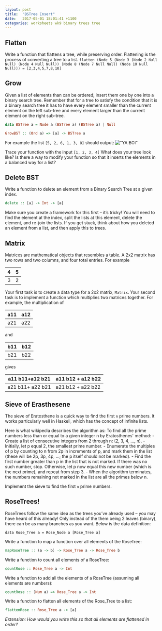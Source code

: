 ```yaml
---
layout: post
title:  "BSTree Insert"
date:   2017-05-01 18:01:41 +1100
categories: worksheets wk9 binary trees tree
---
```


## Flatten
Write a function that flattens a tree, while preserving order. Flattening is the process of converting a tree to a list.
`flatten (Node 5 (Node 3 (Node 2 Null Null) (Node 4 Null Null)) (Node 8 (Node 7 Null Null) (Node 10 Null Null))) = [2,3,4,5,7,8,10]`

## Grow
Given a list of elements than can be ordered, insert them one by one into a binary search tree. Remember that for a tree to satisfy the condition that it is a binary
search tree it has to have every element smaller than the current element on the left sub-tree and every element larger than the current element on the right sub-tree.

```haskell
data BSTree a = Node a (BSTree a) (BSTree a) | Null

GrowBST :: (Ord a) => [a] -> BSTree a
```

For example the list `[5, 2, 6, 1, 3, 8]` should output:
!["YA BOI"](https://github.com/COMP1100-PAL/comp1100-pal.github.io/blob/master/img/grow_binary_tree.png?raw=true "WOOO")


Trace your function with the input `[1, 2, 3, 4]` What does your tree look like? Is there a way to modify your function so that it inserts the elements in a 
balanced way for a list?

## Delete BST

Write a function to delete an element from a Binary Search Tree at a given index.

```haskell
delete :: [a] -> Int -> [a]
```

Make sure you create a framework for this first – it’s tricky! You will need to find the element at the index, split the lists at this element, delete the element, and re-join the lists. If you get stuck, think about how you deleted an element from a list, and then apply this to trees.

## Matrix
Matrices are mathematical objects that resembles a table. A 2x2 matrix has two rows and two columns, and four total entries. For example

| 4 | 5 |
|-----|-----|
| 3 | 2 |

Your first task is to create a data type for a 2x2 matrix, `Matrix`. Your second task is to implement a function which multiplies two matrices together. For example, the multiplication of

| a11 | a12 |
|-----|-----|
| a21 | a22 |

and 

| b11 | b12 |
|-----|-----|
| b21 | b22 |

gives

| a11 b11+a12 b21 | a11 b12 + a12 b22 |
|-----|-----|
| a21 b11+ a22 b21 | a21 b12 + a22 b22 |

## Sieve of Erasthesene

The sieve of Eratosthene is a quick way to find the first `n` prime numbers. It works particularly well in Haskell, which has the concept of infinite lists.

  Here is what wikipedia describes the algorithm as:
  To find all the prime numbers less than or equal to a given integer n by Eratosthenes' method:
    - Create a list of consecutive integers from 2 through n: (2, 3, 4, ..., n).
    - Initially, let p equal 2, the smallest prime number.
    - Enumerate the multiples of p by counting to n from 2p in increments of p, and mark them in the list (these will be 2p, 3p, 4p, ...; the p itself should not be marked).
    - Find the first number greater than p in the list that is not marked. If there was no such number, stop. Otherwise, let p now equal this new number (which is the next prime), and repeat from step 3.
    - When the algorithm terminates, the numbers remaining not marked in the list are all the primes below n.

  Implement the sieve to find the first `n` prime numbers.

## RoseTrees!

RoseTrees follow the same idea as the trees you’ve already used – you may have heard of this already! Only instead of the them being 2 leaves (binary), there can be as many branches as you want. Below is the data definition:
```
data Rose_Tree a = Rose_Node a [Rose_Tree a]
```

Write a function to map a function over all elements of the RoseTree:

```haskell
mapRoseTree :: (a -> b) -> Rose_Tree a -> Rose_Tree b
```
Write a function to count all elements of a RoseTree:

```haskell
countRose :: Rose_Tree a -> Int
```

Write a function to add all the elements of a RoseTree (assuming all elements are numbers):

```haskell
countRose :: (Num a) => Rose_Tree a -> Int
```

Write a function to flatten all elements of the Rose_Tree to a list:

```haskell
flattenRose :: Rose_Tree a -> [a]
```
*Extension: How would you write this so that all elements are flattened in order?*
